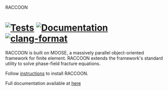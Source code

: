 RACCOON 

[![Tests](https://github.com/hugary1995/raccoon/actions/workflows/tests.yml/badge.svg)](https://github.com/hugary1995/raccoon/actions/workflows/tests.yml) [![Documentation](https://github.com/hugary1995/raccoon/actions/workflows/build_docs.yml/badge.svg)](https://github.com/hugary1995/raccoon/actions/workflows/build_docs.yml) [![clang-format](https://github.com/hugary1995/raccoon/actions/workflows/clang_format.yml/badge.svg)](https://github.com/hugary1995/raccoon/actions/workflows/clang_format.yml)
=======

RACCOON is built on MOOSE, a massively parallel object-oriented framework for finite element.
RACCOON extends the framework's standard utility to solve phase-field fracture equations.

Follow [instructions](https://hugary1995.github.io/raccoon/getting_started/install.html) to install RACCOON.

Full documentation available at [here](https://hugary1995.github.io/raccoon/index.html)
